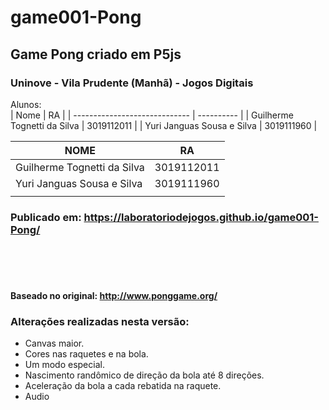 # game001-Pong
## Game Pong criado em P5js

### Uninove - Vila Prudente (Manhã) - Jogos Digitais<br>

Alunos: <br>
| Nome                          | RA         |
| ----------------------------- | ---------- |
| Guilherme Tognetti da Silva   | 3019112011 |
| Yuri Janguas Sousa e Silva    | 3019111960 |    

| NOME                        | RA         |
|-----------------------------|------------|
| Guilherme Tognetti da Silva | 3019112011 |
| Yuri Janguas Sousa e Silva  | 3019111960 |
|                             |            |
      

### Publicado em: https://laboratoriodejogos.github.io/game001-Pong/
<br>
<br>
<br>



#### Baseado no original:  http://www.ponggame.org/
### Alterações realizadas nesta versão:
- Canvas maior.
- Cores nas raquetes e na bola.
- Um modo especial.
- Nascimento randômico de direção da bola até 8 direções.
- Aceleração da bola a cada rebatida na raquete.
- Audio
